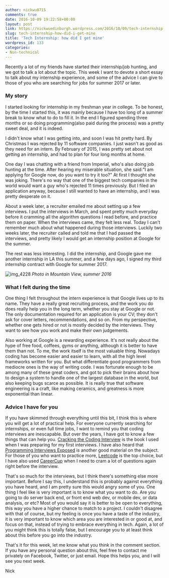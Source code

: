 ```yaml
---
author: nickwu0715
comments: true
date: 2016-10-09 19:22:58+00:00
layout: post
link: https://nickwuedinburgh.wordpress.com/2016/10/09/tech-internship-how-did-i-get-mine/
slug: tech-internship-how-did-i-get-mine
title: 'Tech Internship: how did I get mine'
wordpress_id: 133
categories:
- Non-technical
---
```


Recently a lot of my friends have started their internship/job hunting, and we got to talk a lot about the topic. This week I want to devote a short essay to talk about my internship experience, and some of the advice I can give to those of you who are searching for jobs for summer 2017 or later.



### My story



I started looking for internship in my freshman year in college. To be honest, by the time I started this, it was mainly because I have too long of a summer break to know what to do to fill it. In the end I figured spending three months or so doing programming(also paid during the process) was a pretty sweet deal, and it is indeed.

I didn't know what I was getting into, and soon I was hit pretty hard. By Christmas I was rejected by 11 software companies. I just wasn't as good as they need for an intern. By February of 2015, I was pretty set about not getting an internship, and had to plan for four long months at home.

One day I was chatting with a friend from Imperial, who's also doing job hunting at the time. After hearing my miserable situation, she said:"I am applying for Google now, do you want to try it too?" At first I thought she was joking. There's no way that one of the biggest tech companies in the world would want a guy who's rejected 11 times previously. But I filed an application anyway, because I still wanted to have an internship, and I was pretty desperate on it.

About a week later, a recruiter emailed me about setting up a few interviews. I put the interviews in March, and spent pretty much everyday before it cramming all the algorithm questions I read before, and practice them on paper. When the interviews came, they felt less real. Today I can't remember much about what happened during those interviews. Luckily two weeks later, the recruiter called and told me that I had passed the interviews, and pretty likely I would get an internship position at Google for the summer.

The rest was less interesting. I did the internship, and Google gave me another internship in LA this summer, and a few days ago, I signed my third internship contract with Google for summer 2017.

![img_4228](https://nickwuedinburgh.files.wordpress.com/2016/10/img_4228.jpg) 
*Photo in Mountain View, summer 2016*



### What I felt during the time



One thing I felt throughout the intern experience is that Google lives up to its name. They have a really great recruiting process, and the work you do does really help you in the long term, whether you stay at Google or not. The only documentation required for an application is your CV; they don't ask for cover letters, recommendations, and so on. From my perspective, whether one gets hired or not is mostly decided by the interviews. They want to see how you work and make their own judgements.

Also working at Google is a rewarding experience. It's not really about the hype of free food, coffees, gyms or anything, although it is better to have them than not. To me, the work itself is the most valuable thing. Nowadays coding has become easier and easier to learn, with all the high level frameworks written for you. But what differentiate good programmers from mediocre ones is the way of writing code. I was fortunate enough to be among many of these great coders, and got to pick their brains about how to design a system to handle one of the largest database in the world, but also keeping bugs scarce as possible. It is really true that software engineering is a craft, like making ceramics, and greatness is more exponential than linear.



### Advice I have for you



If you have skimmed through everything until this bit, I think this is where you will get a lot of practical help. For everyone currently searching for internships, or even full time jobs, I want to remind you that coding interviews are inescapable. But over the years, I have got to know a few things that can help you. [Cracking the Coding Interview](https://www.amazon.com/Cracking-Coding-Interview-Programming-Questions/dp/0984782850/ref=sr_1_1?s=books&ie=UTF8&qid=1476039604&sr=1-1&keywords=crack+the+coding+interview) is the book I used when I was preparing for my first interviews. I have also heard that [Programming Interviews Exposed](https://www.amazon.com/Programming-Interviews-Exposed-Secrets-Landing/dp/1118261364/ref=sr_1_1?s=books&ie=UTF8&qid=1476039616&sr=1-1&keywords=programming+interview+exposed) is another good material on the subject. For those of you who want to practice more, [Leetcode](https://leetcode.com/) is the top choice, but I have also used [CareerCup](https://www.careercup.com/page) when I need to cram a lot of questions again right before the interview.

That's so much for the interviews, but I think there's something else more important. Before I say this, I understand this is probably against everything you have heard, and I am pretty sure this would angry some of you. One thing I feel like is very important is to know what you want to do. Are you going to do server back end, or front end web dev, or mobile dev, or data analysis, or etc? Most of you would say it is better to be open to everything, this way you have a higher chance to match to a project. I couldn't disagree with that of course, but my feeling is once you have a taste of the industry, it is very important to know which area you are interested in or good at, and focus on that, instead of trying to embrace everything in tech. Again, a lot of you might think this is totally false, but I encourage you to at least think about this before you go into the industry.

That's it for this week, let me know what you think in the comment section. If you have any personal question about this, feel free to contact me privately on Facebook, Twitter, or just email. Hope this helps you, and I will see you next week.

Nick
